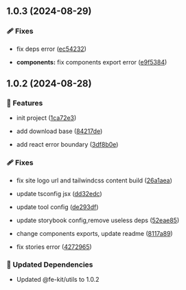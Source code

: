 ## 1.0.3 (2024-08-29)


### 🩹 Fixes

- fix deps error ([ec54232](https://github.com/wood3n/fe-kit/commit/ec54232))

- **components:** fix components export error ([e9f5384](https://github.com/wood3n/fe-kit/commit/e9f5384))

## 1.0.2 (2024-08-28)


### 🚀 Features

- init project ([1ca72e3](https://github.com/wood3n/fe-kit/commit/1ca72e3))

- add download base ([84217de](https://github.com/wood3n/fe-kit/commit/84217de))

- add react error boundary ([3df8b0e](https://github.com/wood3n/fe-kit/commit/3df8b0e))


### 🩹 Fixes

- fix site logo url and tailwindcss content build ([26a1aea](https://github.com/wood3n/fe-kit/commit/26a1aea))

- update tsconfig jsx ([dd32edc](https://github.com/wood3n/fe-kit/commit/dd32edc))

- update tool config ([de293df](https://github.com/wood3n/fe-kit/commit/de293df))

- update storybook config,remove useless deps ([52eae85](https://github.com/wood3n/fe-kit/commit/52eae85))

- change components exports, update readme ([8117a89](https://github.com/wood3n/fe-kit/commit/8117a89))

- fix stories error ([4272965](https://github.com/wood3n/fe-kit/commit/4272965))


### 🧱 Updated Dependencies

- Updated @fe-kit/utils to 1.0.2